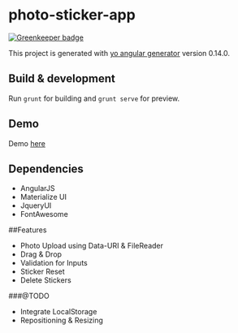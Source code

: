# photo-sticker-app

[![Greenkeeper badge](https://badges.greenkeeper.io/jeremyrajan/photoStickerUpload.svg)](https://greenkeeper.io/)

This project is generated with [yo angular generator](https://github.com/yeoman/generator-angular)
version 0.14.0.

## Build & development

Run `grunt` for building and `grunt serve` for preview.

## Demo
Demo [here](http://jeremyrajan.com/photoStickerdemo/#/)

## Dependencies
* AngularJS
* Materialize UI
* JqueryUI
* FontAwesome


##Features
* Photo Upload using Data-URI & FileReader
* Drag & Drop
* Validation for Inputs
* Sticker Reset
* Delete Stickers

###@TODO
* Integrate LocalStorage
* Repositioning & Resizing

